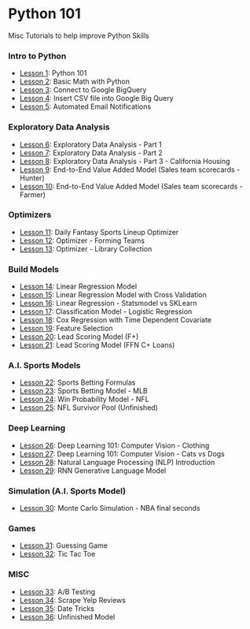 # Python 101


Misc Tutorials to help improve Python Skills

### Intro to Python
- [Lesson 1](https://github.com/papagorgio23/Python101/blob/master/Python_101.ipynb): Python 101
- [Lesson 2](https://github.com/papagorgio23/Python101/blob/master/Python_Math_101.ipynb): Basic Math with Python
- [Lesson 3](https://github.com/papagorgio23/Python101/blob/master/Connect_to_GBQ.ipynb): Connect to Google BigQuery
- [Lesson 4](https://github.com/papagorgio23/Python101/blob/master/Austen_GBQ_Upload.ipynb): Insert CSV file into Google Big Query
- [Lesson 5](https://github.com/papagorgio23/Python101/blob/master/Email_Notification_Template_Update_to_GBQ_.ipynb): Automated Email Notifications
### Exploratory Data Analysis
- [Lesson 6](https://github.com/papagorgio23/Python101/blob/master/EDA1.ipynb): Exploratory Data Analysis - Part 1
- [Lesson 7](https://github.com/papagorgio23/Python101/blob/master/EDA2.ipynb): Exploratory Data Analysis - Part 2
- [Lesson 8](https://github.com/papagorgio23/Python101/blob/master/California_Housing_EDA.ipynb): Exploratory Data Analysis - Part 3 - California Housing
- [Lesson 9](https://github.com/papagorgio23/Python101/blob/master/TL_Scorecard.ipynb): End-to-End Value Added Model (Sales team scorecards - Hunter)
- [Lesson 10](https://github.com/papagorgio23/Python101/blob/master/Farmer_TL_Scorecard.ipynb): End-to-End Value Added Model (Sales team scorecards - Farmer)
### Optimizers
- [Lesson 11](https://github.com/papagorgio23/Python101/blob/master/DFS_Football_Lineup_Optimizer.ipynb): Daily Fantasy Sports Lineup Optimizer
- [Lesson 12](https://github.com/papagorgio23/Python101/blob/master/Forming_Teams.ipynb): Optimizer - Forming Teams
- [Lesson 13](https://github.com/papagorgio23/Python101/blob/master/Optimizing_a_Library_Collection.ipynb): Optimizer - Library Collection
### Build Models
- [Lesson 14](https://github.com/papagorgio23/Python101/blob/master/Linear_Regression_Example.ipynb): Linear Regression Model
- [Lesson 15](https://github.com/papagorgio23/Python101/blob/master/ml_regression.ipynb): Linear Regression Model with Cross Validation
- [Lesson 16](https://github.com/papagorgio23/Python101/blob/master/Linear_Regression_Example.ipynb): Linear Regression - Statsmodel vs SKLearn
- [Lesson 17](https://github.com/papagorgio23/Python101/blob/master/NSF_Logistic_Regression_v1.ipynb): Classification Model - Logistic Regression
- [Lesson 18](https://github.com/papagorgio23/Python101/blob/master/Cox_Regression_with_Time_Dependent_Covariate.ipynb): Cox Regression with Time Dependent Covariate
- [Lesson 19](https://github.com/papagorgio23/Python101/blob/master/Feature_Selection.ipynb): Feature Selection
- [Lesson 20](https://github.com/papagorgio23/Python101/blob/master/Refresh_NPV_(8_10_20).ipynb): Lead Scoring Model (F+)
- [Lesson 21](https://github.com/papagorgio23/Python101/blob/master/C%2B_Lead_Scoring_Modelv2.ipynb): Lead Scoring Model (FFN C+ Loans)
### A.I. Sports Models
- [Lesson 22](https://github.com/papagorgio23/Python101/blob/master/Feature_Selection.ipynb): Sports Betting Formulas
- [Lesson 23](https://github.com/papagorgio23/Python101/blob/master/Answers_MLB_Predictions.ipynb): Sports Betting Model - MLB
- [Lesson 24](https://github.com/papagorgio23/Python101/blob/master/Win_Probability_Model.ipynb): Win Probability Model - NFL
- [Lesson 25](https://github.com/papagorgio23/Python101/blob/master/Survivor_Pool.ipynb): NFL Survivor Pool (Unfinished)
### Deep Learning
- [Lesson 26](https://github.com/papagorgio23/Python101/blob/master/Computer_Vision_Basic_Classification.ipynb): Deep Learning 101: Computer Vision - Clothing
- [Lesson 27](https://github.com/papagorgio23/Python101/blob/master/Computer_Vision_Cats_vs_Dogs.ipynb): Deep Learning 101: Computer Vision - Cats vs Dogs
- [Lesson 28](https://github.com/papagorgio23/Python101/blob/master/NLP_Test.ipynb): Natural Language Processing (NLP) Introduction
- [Lesson 29](https://github.com/papagorgio23/Python101/blob/master/RNN_Text_Gen_Model.ipynb): RNN Generative Language Model
### Simulation (A.I. Sports Model)
- [Lesson 30](https://github.com/papagorgio23/Python101/blob/master/Monte_Carlo_Simulation_(NBA_3_or_2).ipynb): Monte Carlo Simulation - NBA final seconds
### Games
- [Lesson 31](https://github.com/papagorgio23/Python101/blob/master/Guessing_Game.ipynb): Guessing Game
- [Lesson 32](https://github.com/papagorgio23/Python101/blob/master/Tic_Tac_Toe.ipynb): Tic Tac Toe
### MISC
- [Lesson 33](https://github.com/papagorgio23/Python101/blob/master/ABtest.ipynb): A/B Testing
- [Lesson 34](https://github.com/papagorgio23/Python101/blob/master/Tempe_Yelp_Reviews.ipynb): Scrape Yelp Reviews
- [Lesson 35](https://github.com/papagorgio23/Python101/blob/master/Random_Dates.ipynb): Date Tricks
- [Lesson 36](https://github.com/papagorgio23/Python101/blob/master/Py_202_F%2B_Lead_Scoring_Model.ipynb): Unfinished Model
